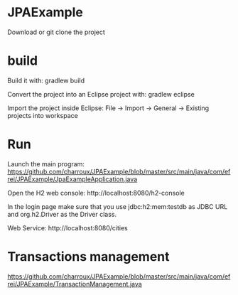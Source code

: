 # JPAExample

Download or git clone the project

# build

Build it with: gradlew build

Convert the project into an Eclipse project with: gradlew eclipse

Import the project inside Eclipse: File -> Import -> General -> Existing projects into workspace

# Run
Launch the main program: https://github.com/charroux/JPAExample/blob/master/src/main/java/com/efrei/JPAExample/JpaExampleApplication.java


Open the H2 web console: http://localhost:8080/h2-console

In the login page make sure that you use jdbc:h2:mem:testdb as JDBC URL and org.h2.Driver as the Driver class.


Web Service: http://localhost:8080/cities

# Transactions management

https://github.com/charroux/JPAExample/blob/master/src/main/java/com/efrei/JPAExample/TransactionManagement.java
